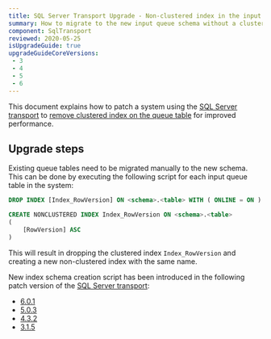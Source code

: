 ```yaml
---
title: SQL Server Transport Upgrade - Non-clustered index in the input queue
summary: How to migrate to the new input queue schema without a clustered index
component: SqlTransport
reviewed: 2020-05-25
isUpgradeGuide: true
upgradeGuideCoreVersions:
 - 3
 - 4
 - 5
 - 6
---
```



This document explains how to patch a system using the [SQL Server transport](/transports/sql/) to [remove clustered index on the queue table](https://github.com/Particular/NServiceBus.SqlServer/pull/613) for improved performance. 

## Upgrade steps
 
Existing queue tables need to be migrated manually to the new schema. This can be done by executing the following script for each input queue table in the system:

```sql
DROP INDEX [Index_RowVersion] ON <schema>.<table> WITH ( ONLINE = ON )

CREATE NONCLUSTERED INDEX Index_RowVersion ON <schema>.<table>
(
    [RowVersion] ASC
)
```

This will result in dropping the clustered index `Index_RowVersion` and creating a new non-clustered index with the same name.

New index schema creation script has been introduced in the following patch version of the [SQL Server transport](/transports/sql/):

 * [6.0.1](https://github.com/Particular/NServiceBus.SqlServer/releases/tag/6.0.1)
 * [5.0.3](https://github.com/Particular/NServiceBus.SqlServer/releases/tag/5.0.3)
 * [4.3.2](https://github.com/Particular/NServiceBus.SqlServer/releases/tag/4.3.2)
 * [3.1.5](https://github.com/Particular/NServiceBus.SqlServer/releases/tag/3.1.5)